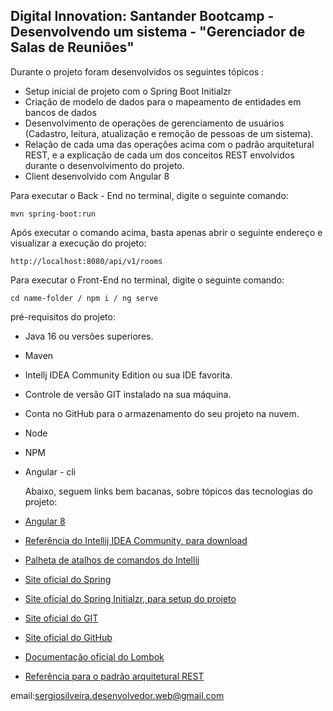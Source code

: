 <h2>Digital Innovation: Santander Bootcamp - Desenvolvendo um sistema - "Gerenciador de Salas de Reuniões"</h2>



Durante o projeto foram desenvolvidos os seguintes tópicos :

* Setup inicial de projeto com o Spring Boot Initialzr 
* Criação de modelo de dados para o mapeamento de entidades em bancos de dados
* Desenvolvimento de operações de gerenciamento de usuários (Cadastro, leitura, atualização e remoção de pessoas de um sistema).
* Relação de cada uma das operações acima com o padrão arquitetural REST, e a explicação de cada um dos conceitos REST envolvidos durante o desenvolvimento do projeto.
* Client desenvolvido com Angular 8

Para executar o Back - End no terminal, digite o seguinte comando:

```shell script
mvn spring-boot:run 
```

Após executar o comando acima, basta apenas abrir o seguinte endereço e visualizar a execução do projeto:

```
http://localhost:8080/api/v1/rooms
```
Para executar o Front-End no terminal, digite  o seguinte comando:
```
cd name-folder / npm i / ng serve 
```
pré-requisitos do projeto:

* Java 16 ou versões superiores.
* Maven 
* Intellj IDEA Community Edition ou sua IDE favorita.
* Controle de versão GIT instalado na sua máquina.
* Conta no GitHub para o armazenamento do seu projeto na nuvem.
* Node
* NPM 
* Angular - cli


  Abaixo, seguem links bem bacanas, sobre tópicos das tecnologias do projeto:

* [Angular 8](https://angular.io/)
* [Referência do Intellij IDEA Community, para download](https://www.jetbrains.com/idea/download)
* [Palheta de atalhos de comandos do Intellij](https://resources.jetbrains.com/storage/products/intellij-idea/docs/IntelliJIDEA_ReferenceCard.pdf)
* [Site oficial do Spring](https://spring.io/)
* [Site oficial do Spring Initialzr, para setup do projeto](https://start.spring.io/)
* [Site oficial do GIT](https://git-scm.com/)
* [Site oficial do GitHub](http://github.com/)
* [Documentação oficial do Lombok](https://projectlombok.org/)
* [Referência para o padrão arquitetural REST](https://restfulapi.net/)

email:sergiosilveira.desenvolvedor.web@gmail.com
